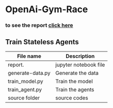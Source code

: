 # OpenAi-Gym-Race

### to see the report [click here](https://github.com/shahryary/OpenAi-Gym-Race/blob/main/report.ipynb)
## Train Stateless Agents


| File name     | Description          | 
|-----------------|-----------------------|
| report.             | jupyter notebook file |
| generate-data.py | Generate the data  |
| train_model.py   | Train the model   |
| train_agent.py   | Train the agents |
| source folder    | source codes |
